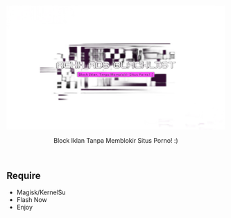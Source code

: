 <img src="pict.png" alt="picture"/>

<p align="center">Block Iklan Tanpa Memblokir Situs Porno! :)</p>

<br/>

## Require

- Magisk/KernelSu
- Flash Now
- Enjoy